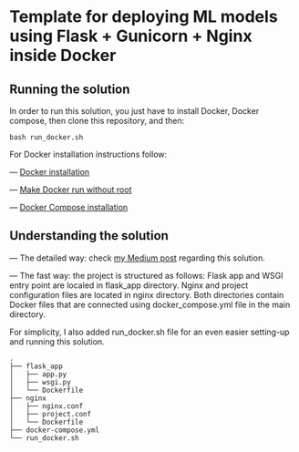 # Template for deploying ML models using Flask + Gunicorn + Nginx inside Docker

## Running the solution

In order to run this solution, you just have to install Docker, Docker compose, then clone this repository, and then:

```
bash run_docker.sh
```

For Docker installation instructions follow:

— [Docker installation](https://docs.docker.com/engine/install/ubuntu/)

— [Make Docker run without root](https://docs.docker.com/engine/install/linux-postinstall/)

— [Docker Compose installation](https://docs.docker.com/compose/install/)

## Understanding the solution

— The detailed way: check [my Medium post](https://towardsdatascience.com/how-to-deploy-ml-models-using-flask-gunicorn-nginx-docker-9b32055b3d0) regarding this solution.

— The fast way: the project is structured as follows: Flask app and WSGI entry point are localed in flask_app directory. Nginx and project configuration files are located in nginx directory. Both directories contain Docker files that are connected using docker_compose.yml file in the main directory.

For simplicity, I also added run_docker.sh file for an even easier setting-up and running this solution.

```
.
├── flask_app
│   ├── app.py
│   ├── wsgi.py
│   └── Dockerfile
├── nginx
│   ├── nginx.conf
│   ├── project.conf
│   └── Dockerfile
├── docker-compose.yml
└── run_docker.sh
```
